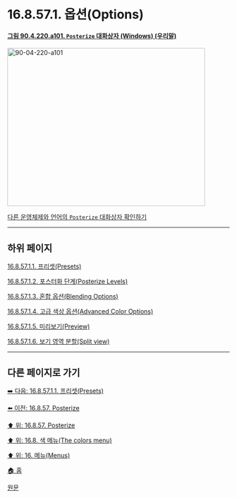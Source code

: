 # 16.8.57.1. 옵션(Options)

<a id="90-04-220-a101"></a>

#### [그림 90.4.220.a101. `Posterize` 대화상자 (Windows) (우리말)](./90-04-0220-posterize.md#90-04-220-a101)
<img width="448" height="358" alt="90-04-220-a101" src="https://github.com/user-attachments/assets/79e4cdde-cde8-4aa4-8b7a-b4f29d85164b" />

[다른 운영체제와 언어의 `Posterize` 대화상자 확인하기](./90-04-0220-posterize.md#90-04-220-a102)

***

## 하위 페이지

[16.8.57.1.1. 프리셋(Presets)](./16-08-57-01-01-presets.md)

[16.8.57.1.2. 포스터화 단계(Posterize Levels)](./16-08-57-01-02-posterize_levels.md)

[16.8.57.1.3. 혼합 옵션(Blending Options)](./16-08-57-01-03-blending_options.md)

[16.8.57.1.4. 고급 색상 옵션(Advanced Color Options)](./16-08-57-01-04-advanced_color_options.md)

[16.8.57.1.5. 미리보기(Preview)](./16-08-57-01-05-preview.md)

[16.8.57.1.6. 보기 영역 분할(Split view)](./16-08-57-01-06-split_view.md)

***

## 다른 페이지로 가기

[➡️ 다음: 16.8.57.1.1. 프리셋(Presets)](./16-08-57-01-01-presets.md)

[⬅️ 이전: 16.8.57. Posterize](./16-08-57-00-posterize.md)

[⬆️ 위: 16.8.57. Posterize](./16-08-57-00-posterize.md)

[⬆️ 위: 16.8. 색 메뉴(The colors menu)](./16-08-00-the-colors-menu.md)

[⬆️ 위: 16. 메뉴(Menus)](./16-00-menus.md)

[🏠 홈](./00-home.md)

[원문](https://docs.gimp.org/2.10/ko/gimp-filter-posterize.html#idm34312)